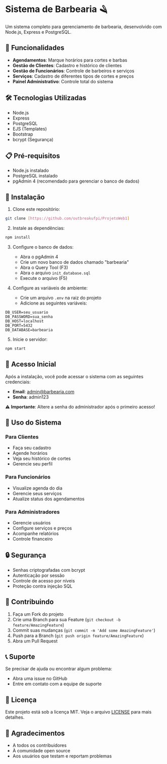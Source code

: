# Sistema de Barbearia 🪒

Um sistema completo para gerenciamento de barbearia, desenvolvido com Node.js, Express e PostgreSQL.

## 🚀 Funcionalidades

- **Agendamentos**: Marque horários para cortes e barbas
- **Gestão de Clientes**: Cadastro e histórico de clientes
- **Gestão de Funcionários**: Controle de barbeiros e serviços
- **Serviços**: Cadastro de diferentes tipos de cortes e preços
- **Painel Administrativo**: Controle total do sistema

## 🛠️ Tecnologias Utilizadas

- Node.js
- Express
- PostgreSQL
- EJS (Templates)
- Bootstrap
- bcrypt (Segurança)

## 📋 Pré-requisitos

- Node.js instalado
- PostgreSQL instalado
- pgAdmin 4 (recomendado para gerenciar o banco de dados)

## 🔧 Instalação

1. Clone este repositório:
```bash
git clone [https://github.com/outbreakufpi/ProjetoWeb1]
```

2. Instale as dependências:
```bash
npm install
```

3. Configure o banco de dados:
   - Abra o pgAdmin 4
   - Crie um novo banco de dados chamado "barbearia"
   - Abra o Query Tool (F3)
   - Abra o arquivo `init_database.sql`
   - Execute o arquivo (F5)

4. Configure as variáveis de ambiente:
   - Crie um arquivo `.env` na raiz do projeto
   - Adicione as seguintes variáveis:
```
DB_USER=seu_usuario
DB_PASSWORD=sua_senha
DB_HOST=localhost
DB_PORT=5432
DB_DATABASE=barbearia
```

5. Inicie o servidor:
```bash
npm start
```

## 👤 Acesso Inicial

Após a instalação, você pode acessar o sistema com as seguintes credenciais:

- **Email**: admin@barbearia.com
- **Senha**: admin123

⚠️ **Importante**: Altere a senha do administrador após o primeiro acesso!

## 📱 Uso do Sistema

### Para Clientes
- Faça seu cadastro
- Agende horários
- Veja seu histórico de cortes
- Gerencie seu perfil

### Para Funcionários
- Visualize agenda do dia
- Gerencie seus serviços
- Atualize status dos agendamentos

### Para Administradores
- Gerencie usuários
- Configure serviços e preços
- Acompanhe relatórios
- Controle financeiro

## 🔒 Segurança

- Senhas criptografadas com bcrypt
- Autenticação por sessão
- Controle de acesso por níveis
- Proteção contra injeção SQL

## 🤝 Contribuindo

1. Faça um Fork do projeto
2. Crie uma Branch para sua Feature (`git checkout -b feature/AmazingFeature`)
3. Commit suas mudanças (`git commit -m 'Add some AmazingFeature'`)
4. Push para a Branch (`git push origin feature/AmazingFeature`)
5. Abra um Pull Request

## 📞 Suporte

Se precisar de ajuda ou encontrar algum problema:
- Abra uma issue no GitHub
- Entre em contato com a equipe de suporte

## 📝 Licença

Este projeto está sob a licença MIT. Veja o arquivo [LICENSE](LICENSE) para mais detalhes.

## 🙏 Agradecimentos

- A todos os contribuidores
- À comunidade open source
- Aos usuários que testam e reportam problemas 
